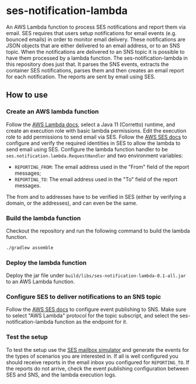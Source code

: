 # ses-notification-lambda

An AWS Lambda function to process SES notifications and report them via email. SES requires that users setup
notifications for email events (e.g. bounced emails) in order to monitor email delivery. These notifications are JSON
objects that are either delivered to an email address, or to an SNS topic. When the notifications are delivered to an
SNS topic it is possible to have them processed by a lambda function. The ses-notification-lambda in this repository
does just that. It parses the SNS events, extracts the container SES notifications, parses them and then creates an
email report for each notification. The reports are sent by email using SES.

## How to use

### Create an AWS lambda function

Follow the [AWS Lambda docs](https://docs.aws.amazon.com/lambda/latest/dg/getting-started-create-function.html), select
a Java 11 (Corretto) runtime, and create an execution role with basic lambda permissions. Edit the execution role to add
permissions to send email via SES. Follow
the [AWS SES docs](https://docs.aws.amazon.com/ses/latest/dg/configure-identities.html) to configure and verify the
required identities in SES to allow the lambda to send email using SES. Configure the lambda function handler to
be `ses.notification.lambda.RequestHandler` and two environment variables:

- `REPORTING_FROM`: The email address used in the "From" field of the report messages;
- `REPORTING_TO`: The email address used in the "To" field of the report messages.

The from and to addresses have to be verified in SES (either by verifying a domain, or the addresses), and can even be
the same.

### Build the lambda function

Checkout the repository and run the following command to build the lambda function.

```bash
./gradlew assemble
```

### Deploy the lambda function

Deploy the jar file under `build/libs/ses-notification-lambda-0.1-all.jar` to an AWS Lambda function.

### Configure SES to deliver notifications to an SNS topic

Follow the [AWS SES docs](https://docs.aws.amazon.com/ses/latest/dg/monitor-using-event-publishing.html) to configure
event publishing to SNS. Make sure to select "AWS Lambda" protocol for the topic subscript, and select the
ses-notification-lambda function as the endpoint for it.

### Test the setup

To test the setup use
the [SES mailbox simulator](https://docs.aws.amazon.com/ses/latest/dg/send-an-email-from-console.html) and generate the
events for the types of scenarios you are interested in. If all is well configured you should receive reports in the
email inbox you configured for `REPORTING_TO`. If the reports do not arrive, check the event publishing configuration
between SES and SNS, and the lambda execution logs.
